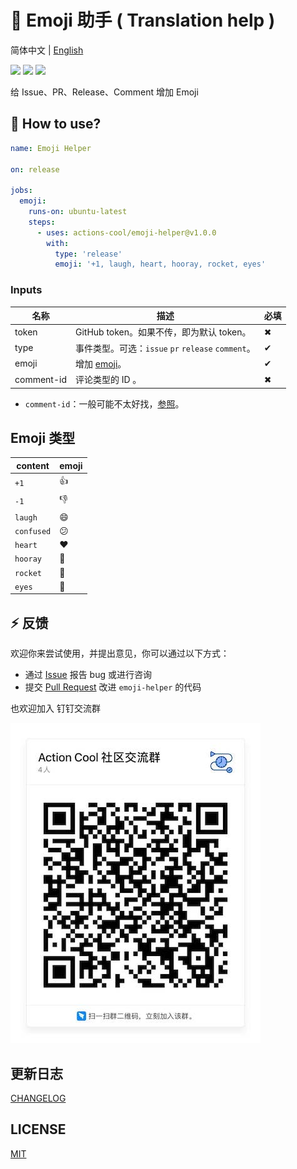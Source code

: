 # 🤪 Emoji 助手 ( Translation help )

简体中文 | [English](./README.en-US.md)

![](https://img.shields.io/github/workflow/status/actions-cool/emoji-helper/CI?style=flat-square)
[![](https://img.shields.io/badge/marketplace-emoji--helper-blueviolet?style=flat-square)](https://github.com/marketplace/actions/emoji-helper)
[![](https://img.shields.io/github/v/release/actions-cool/emoji-helper?style=flat-square&color=orange)](https://github.com/actions-cool/emoji-helper/releases)

给 Issue、PR、Release、Comment 增加 Emoji

## 🚀 How to use?

```yml
name: Emoji Helper

on: release

jobs:
  emoji:
    runs-on: ubuntu-latest
    steps:
      - uses: actions-cool/emoji-helper@v1.0.0
        with:
          type: 'release'
          emoji: '+1, laugh, heart, hooray, rocket, eyes'
```

### Inputs

| 名称 | 描述 | 必填 |
| -- | -- | -- |
| token | GitHub token。如果不传，即为默认 token。 | ✖ |
| type | 事件类型。可选：`issue` `pr` `release` `comment`。 | ✔ |
| emoji | 增加 [emoji](#emoji-类型)。 | ✔ |
| comment-id | 评论类型的 ID 。 | ✖ |

- `comment-id`：一般可能不太好找，[参照](https://github.com/actions-cool/issues-helper#find-comments)。

## Emoji 类型

| content | emoji |
| -- | -- |
| `+1` | 👍 |
| `-1` | 👎 |
| `laugh` | 😄 |
| `confused` | 😕 |
| `heart` | ❤️ |
| `hooray` | 🎉 |
| `rocket` | 🚀 |
| `eyes` | 👀 |

## ⚡ 反馈

欢迎你来尝试使用，并提出意见，你可以通过以下方式：

- 通过 [Issue](https://github.com/actions-cool/emoji-helper/issues) 报告 bug 或进行咨询
- 提交 [Pull Request](https://github.com/actions-cool/emoji-helper/pulls) 改进 `emoji-helper` 的代码

也欢迎加入 钉钉交流群

![](https://github.com/actions-cool/resources/blob/main/dingding.jpeg?raw=true)

## 更新日志

[CHANGELOG](./CHANGELOG.md)

## LICENSE

[MIT](./LICENSE)
